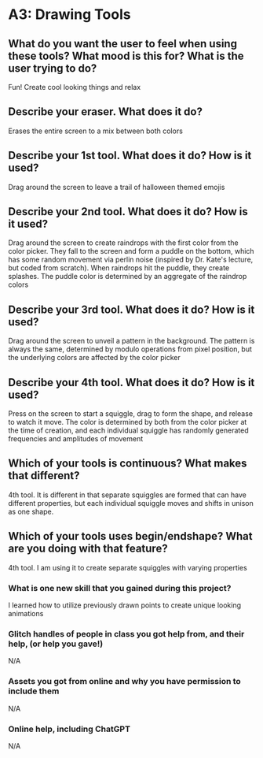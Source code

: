 # A3: Drawing Tools


## What do you want the user to feel when using these tools? What mood is this for? What is the user trying to do?

Fun! Create cool looking things and relax

## Describe your eraser. What does it do? 

Erases the entire screen to a mix between both colors

## Describe your 1st tool. What does it do? How is it used?
Drag around the screen to leave a trail of halloween themed emojis


## Describe your 2nd tool. What does it do? How is it used?
Drag around the screen to create raindrops with the first color from the color picker. They fall to the screen
and form a puddle on the bottom, which has some random movement via perlin noise 
(inspired by Dr. Kate's lecture, but coded from scratch). When raindrops hit the puddle, they create splashes. 
The puddle color is determined by an aggregate of the raindrop colors


## Describe your 3rd tool. What does it do? How is it used?
Drag around the screen to unveil a pattern in the background. The pattern is always the same, determined by modulo
operations from pixel position, but the underlying colors are affected by the color picker


## Describe your 4th tool. What does it do? How is it used?
Press on the screen to start a squiggle, drag to form the shape, and release to watch it move. The color is determined
by both from the color picker at the time of creation, 
and each individual squiggle has randomly generated frequencies and amplitudes of movement


## Which of your tools is continuous? What makes that different?
4th tool. It is different in that separate squiggles are formed that can have different properties, but each individual
squiggle moves and shifts in unison as one shape.


## Which of your tools uses begin/endshape? What are you doing with that feature?
4th tool. I am using it to create separate squiggles with varying properties

### What is one new skill that you gained during this project?
I learned how to utilize previously drawn points to create unique looking animations

### Glitch handles of people in class you got help from, and their help, (or help you gave!)

N/A

### Assets you got from online and why you have permission to include them

N/A

### Online help, including ChatGPT 

N/A